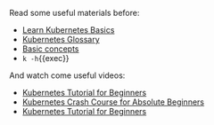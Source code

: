 Read some useful materials before:

- [Learn Kubernetes Basics](https://kubernetes.io/docs/tutorials/kubernetes-basics/)
- [Kubernetes Glossary](https://kubernetes.io/docs/reference/glossary/?fundamental=true)
- [Basic concepts](https://kubernetes.io/docs/concepts/)
- `k -h`{{exec}}

And watch come useful videos:

- [Kubernetes Tutorial for Beginners](https://www.youtube.com/watch?v=X48VuDVv0do)
- [Kubernetes Crash Course for Absolute Beginners](https://www.youtube.com/watch?v=s_o8dwzRlu4)
- [Kubernetes Tutorial for Beginners](https://www.youtube.com/watch?v=X48VuDVv0do)
